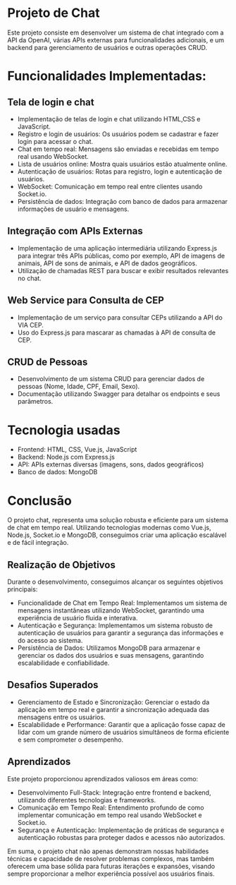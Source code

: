 # Projeto de Chat

Este projeto consiste em desenvolver um sistema de chat integrado com a API da OpenAI, várias APIs 
externas para funcionalidades adicionais, e um backend para gerenciamento de usuários e outras operações CRUD.

# Funcionalidades Implementadas:

## Tela de login e chat

- Implementação de telas de login e chat utilizando HTML,CSS e JavaScript.
- Registro e login de usuários: Os usuários podem se cadastrar e fazer login para acessar o chat.
- Chat em tempo real: Mensagens são enviadas e recebidas em tempo real usando WebSocket.
- Lista de usuários online: Mostra quais usuários estão atualmente online.
- Autenticação de usuários: Rotas para registro, login e autenticação de usuários.
- WebSocket: Comunicação em tempo real entre clientes usando Socket.io.
- Persistência de dados: Integração com banco de dados para armazenar informações de usuário e mensagens.

## Integração com APIs Externas

- Implementação de uma aplicação intermediária utilizando Express.js para
integrar três APIs públicas, como por exemplo, API de imagens de animais, API de sons de animais,
e API de dados geográficos.
- Utilização de chamadas REST para buscar e exibir resultados relevantes no chat.

## Web Service para Consulta de CEP

- Implementação de um serviço para consultar CEPs utilizando a API do VIA CEP.
- Uso do Express.js para mascarar as chamadas à API de consulta de CEP.

## CRUD de Pessoas

- Desenvolvimento de um sistema CRUD para gerenciar dados de pessoas (Nome, Idade, CPF, Email, Sexo).
- Documentação utilizando Swagger para detalhar os endpoints e seus parâmetros.

# Tecnologia usadas 

- Frontend: HTML, CSS, Vue.js, JavaScript
- Backend: Node.js com Express.js
- API: APIs externas diversas (imagens, sons, dados geográficos)
- Banco de dados: MongoDB

# Conclusão 

O projeto chat, representa uma solução robusta e eficiente para um sistema de chat em tempo real. Utilizando tecnologias modernas como Vue.js, Node.js, Socket.io e MongoDB, conseguimos criar uma aplicação escalável e de fácil integração.

## Realização de Objetivos

Durante o desenvolvimento, conseguimos alcançar os seguintes objetivos principais:

- Funcionalidade de Chat em Tempo Real: Implementamos um sistema de mensagens instantâneas utilizando WebSocket, garantindo uma experiência de usuário fluida e interativa.
- Autenticação e Segurança: Implementamos um sistema robusto de autenticação de usuários para garantir a segurança das informações e do acesso ao sistema.
- Persistência de Dados: Utilizamos MongoDB para armazenar e gerenciar os dados dos usuários e suas mensagens, garantindo escalabilidade e confiabilidade.

## Desafios Superados

- Gerenciamento de Estado e Sincronização: Gerenciar o estado da aplicação em tempo real e garantir a sincronização adequada das mensagens entre os usuários.
- Escalabilidade e Performance: Garantir que a aplicação fosse capaz de lidar com um grande número de usuários simultâneos de forma eficiente e sem comprometer o desempenho.

## Aprendizados

Este projeto proporcionou aprendizados valiosos em áreas como:

- Desenvolvimento Full-Stack: Integração entre frontend e backend, utilizando diferentes tecnologias e frameworks.
- Comunicação em Tempo Real: Entendimento profundo de como implementar comunicação em tempo real usando WebSocket e Socket.io.
- Segurança e Autenticação: Implementação de práticas de segurança e autenticação robustas para proteger dados e acessos não autorizados.

Em suma, o projeto chat não apenas demonstram nossas habilidades técnicas e capacidade de resolver problemas complexos, mas também oferecem uma base sólida para futuras iterações e expansões, visando sempre proporcionar a melhor experiência possível aos usuários finais.
